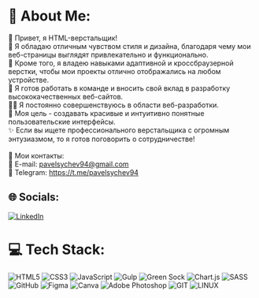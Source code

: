 # 💫 About Me:
👋 Привет, я HTML-верстальщик!<br>🎨 Я обладаю отличным чувством стиля и дизайна, благодаря чему мои веб-страницы выглядят привлекательно и функционально.<br>🔧 Кроме того, я владею навыками адаптивной и кроссбраузерной верстки, чтобы мои проекты отлично отображались на любом устройстве.<br>🚀 Я готов работать в команде и вносить свой вклад в разработку высококачественных веб-сайтов.<br>👩‍💻 Я постоянно совершенствуюсь в области веб-разработки.<br>🌟 Моя цель - создавать красивые и интуитивно понятные пользовательские интерфейсы.<br>✨ Если вы ищете профессионального верстальщика с огромным энтузиазмом, то я готов поговорить о сотрудничестве!<br><br>📧 Мои контакты:<br>📩 E-mail: pavelsychev94@gmail.com<br>📲 Telegram: https://t.me/pavelsychev94<br>


## 🌐 Socials:
[![LinkedIn](https://img.shields.io/badge/LinkedIn-%230077B5.svg?logo=linkedin&logoColor=white)](https://linkedin.com/in/https://www.linkedin.com/in/sychev-pavel/) 

# 💻 Tech Stack:
![HTML5](https://img.shields.io/badge/html5-%23E34F26.svg?style=for-the-badge&logo=html5&logoColor=white) ![CSS3](https://img.shields.io/badge/css3-%231572B6.svg?style=for-the-badge&logo=css3&logoColor=white) ![JavaScript](https://img.shields.io/badge/javascript-%23323330.svg?style=for-the-badge&logo=javascript&logoColor=%23F7DF1E) ![Gulp](https://img.shields.io/badge/GULP-%23CF4647.svg?style=for-the-badge&logo=gulp&logoColor=white) ![Green Sock](https://img.shields.io/badge/green%20sock-88CE02?style=for-the-badge&logo=greensock&logoColor=white) ![Chart.js](https://img.shields.io/badge/chart.js-F5788D.svg?style=for-the-badge&logo=chart.js&logoColor=white) ![SASS](https://img.shields.io/badge/SASS-hotpink.svg?style=for-the-badge&logo=SASS&logoColor=white) ![GitHub](https://img.shields.io/badge/GitHub-%23121011.svg?style=for-the-badge&logo=github&logoColor=white) 	![Figma](https://img.shields.io/badge/figma-%23F24E1E.svg?style=for-the-badge&logo=figma&logoColor=white) ![Canva](https://img.shields.io/badge/Canva-%2300C4CC.svg?style=for-the-badge&logo=Canva&logoColor=white) ![Adobe Photoshop](https://img.shields.io/badge/adobephotoshop-%2331A8FF.svg?style=for-the-badge&logo=adobephotoshop&logoColor=white) ![GIT](https://img.shields.io/badge/Git-fc6d26?style=for-the-badge&logo=git&logoColor=white) ![LINUX](https://img.shields.io/badge/Linux-FCC624?style=for-the-badge&logo=linux&logoColor=black)
